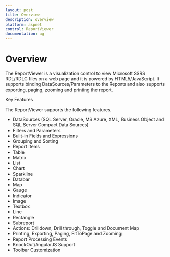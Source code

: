 ```yaml
---
layout: post
title: Overview
description: overview
platform: aspnet
control: ReportViewer
documentation: ug
---
```


# Overview

The ReportViewer is a visualization control to view Microsoft SSRS RDL/RDLC files on a web page and it is powered by HTML5/JavaScript. It supports binding DataSources/Parameters to the Reports and also supports exporting, paging, zooming and printing the report.

Key Features

The ReportViewer supports the following features.



* DataSources (SQL Server, Oracle, MS Azure, XML, Business Object and SQL Server Compact Data Sources)
* Filters and Parameters
* Built-in Fields and Expressions
* Grouping and Sorting
* Report Items
* Table
* Matrix
* List
* Chart
* Sparkline
* Databar
* Map
* Gauge
* Indicator
* Image
* Textbox
* Line
* Rectangle
* Subreport
* Actions: Drilldown, Drill through, Toggle and Document Map
* Printing, Exporting, Paging, FitToPage and Zooming
* Report Processing Events
* KnockOut/AngularJS Support
* Toolbar Customization
